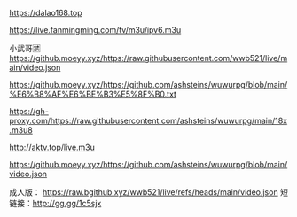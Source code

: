 
 https://dalao168.top 

https://live.fanmingming.com/tv/m3u/ipv6.m3u

小武哥🈲	https://github.moeyy.xyz/https://raw.githubusercontent.com/wwb521/live/main/video.json

https://github.moeyy.xyz/https://github.com/ashsteins/wuwurpg/blob/main/%E6%B8%AF%E6%BE%B3%E5%8F%B0.txt


https://gh-proxy.com/https://raw.githubusercontent.com/ashsteins/wuwurpg/main/18x.m3u8

http://aktv.top/live.m3u

https://github.moeyy.xyz/https://github.com/ashsteins/wuwurpg/blob/main/video.json


成人版：
https://raw.bgithub.xyz/wwb521/live/refs/heads/main/video.json
短链接：http://gg.gg/1c5sjx
